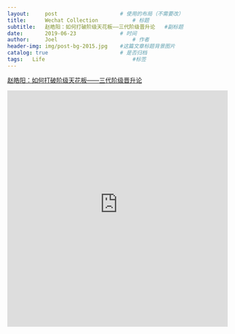```yaml
---
layout:     post   				    # 使用的布局（不需要改）
title:      Wechat Collection			# 标题 
subtitle:   赵皓阳：如何打破阶级天花板——三代阶级晋升论   #副标题
date:       2019-06-23 				# 时间
author:     Joel 						# 作者
header-img: img/post-bg-2015.jpg 	#这篇文章标题背景图片
catalog: true 						# 是否归档
tags:	Life							#标签
---
```

<a href="https://www.douban.com/group/topic/83819558/">赵皓阳：如何打破阶级天花板——三代阶级晋升论 </a>

<embed width="100%" height="540px" name="plugin" id="plugin" src="https://raw.githubusercontent.com/JoelPub/joelpub.github.io/master/img/blog/CC.pdf" type="application/pdf" internalinstanceid="9">

